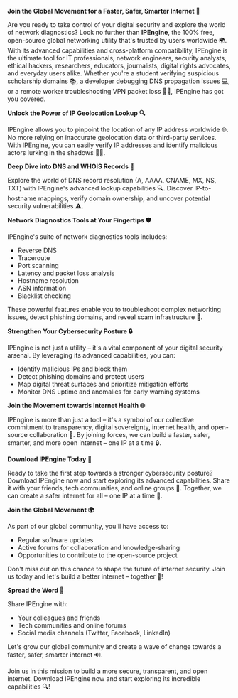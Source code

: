 **Join the Global Movement for a Faster, Safer, Smarter Internet 🚀**

Are you ready to take control of your digital security and explore the world of network diagnostics? Look no further than **IPEngine**, the 100% free, open-source global networking utility that's trusted by users worldwide 🌍. With its advanced capabilities and cross-platform compatibility, IPEngine is the ultimate tool for IT professionals, network engineers, security analysts, ethical hackers, researchers, educators, journalists, digital rights advocates, and everyday users alike. Whether you're a student verifying suspicious scholarship domains 📚, a developer debugging DNS propagation issues 💻, or a remote worker troubleshooting VPN packet loss 👩‍💻, IPEngine has got you covered.

**Unlock the Power of IP Geolocation Lookup 🔍**

IPEngine allows you to pinpoint the location of any IP address worldwide 🌐. No more relying on inaccurate geolocation data or third-party services. With IPEngine, you can easily verify IP addresses and identify malicious actors lurking in the shadows 🕵️‍♀️.

**Deep Dive into DNS and WHOIS Records 📡**

Explore the world of DNS record resolution (A, AAAA, CNAME, MX, NS, TXT) with IPEngine's advanced lookup capabilities 🔍. Discover IP-to-hostname mappings, verify domain ownership, and uncover potential security vulnerabilities ⚠️.

**Network Diagnostics Tools at Your Fingertips 🛡️**

IPEngine's suite of network diagnostics tools includes:

* Reverse DNS
* Traceroute
* Port scanning
* Latency and packet loss analysis
* Hostname resolution
* ASN information
* Blacklist checking

These powerful features enable you to troubleshoot complex networking issues, detect phishing domains, and reveal scam infrastructure 🚨.

**Strengthen Your Cybersecurity Posture 🔒**

IPEngine is not just a utility – it's a vital component of your digital security arsenal. By leveraging its advanced capabilities, you can:

* Identify malicious IPs and block them
* Detect phishing domains and protect users
* Map digital threat surfaces and prioritize mitigation efforts
* Monitor DNS uptime and anomalies for early warning systems

**Join the Movement towards Internet Health 🌐**

IPEngine is more than just a tool – it's a symbol of our collective commitment to transparency, digital sovereignty, internet health, and open-source collaboration 💖. By joining forces, we can build a faster, safer, smarter, and more open internet – one IP at a time 🔒.

**Download IPEngine Today 📲**

Ready to take the first step towards a stronger cybersecurity posture? Download IPEngine now and start exploring its advanced capabilities. Share it with your friends, tech communities, and online groups 🤝. Together, we can create a safer internet for all – one IP at a time 🔗.

**Join the Global Movement 🌍**

As part of our global community, you'll have access to:

* Regular software updates
* Active forums for collaboration and knowledge-sharing
* Opportunities to contribute to the open-source project

Don't miss out on this chance to shape the future of internet security. Join us today and let's build a better internet – together 🚀!

**Spread the Word 📢**

Share IPEngine with:

* Your colleagues and friends
* Tech communities and online forums
* Social media channels (Twitter, Facebook, LinkedIn)

Let's grow our global community and create a wave of change towards a faster, safer, smarter internet 🔊.

Join us in this mission to build a more secure, transparent, and open internet. Download IPEngine now and start exploring its incredible capabilities 🔍!